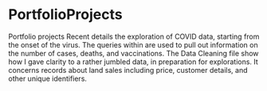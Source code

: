 # PortfolioProjects
Portfolio projects Recent details the exploration of COVID data, starting from the onset of the virus. 
The queries within are used to pull out information on the number of cases, deaths, and vaccinations.
The Data Cleaning file show how I gave clarity to a rather jumbled data, in preparation for explorations.
It concerns records about land sales including price, customer details, and other unique identifiers.
